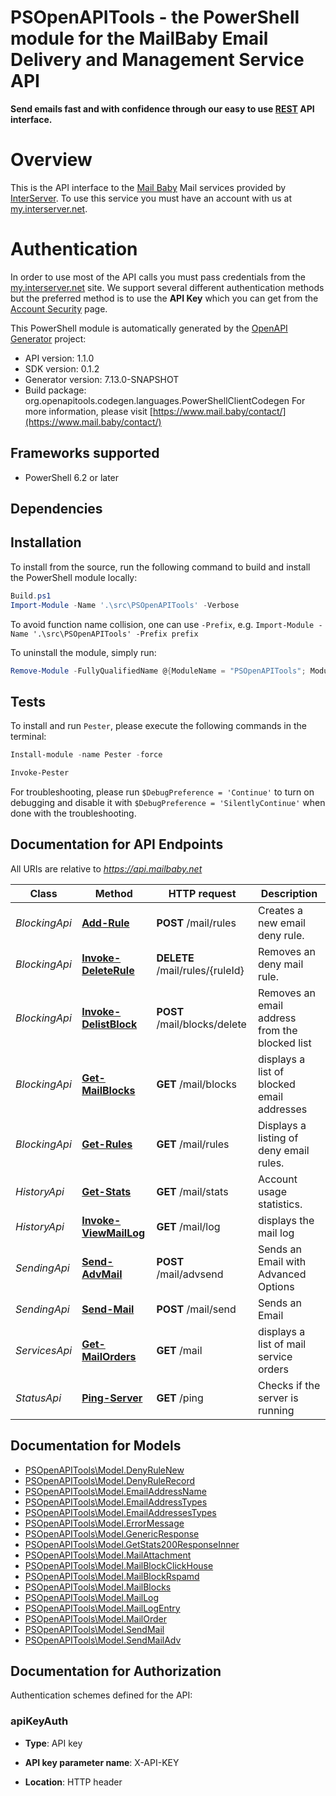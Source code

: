 # PSOpenAPITools - the PowerShell module for the MailBaby Email Delivery and Management Service API

**Send emails fast and with confidence through our easy to use [REST](https://en.wikipedia.org/wiki/Representational_state_transfer) API interface.**
# Overview
This is the API interface to the [Mail Baby](https//mail.baby/) Mail services provided by [InterServer](https://www.interserver.net). To use this service you must have an account with us at [my.interserver.net](https://my.interserver.net).
# Authentication
In order to use most of the API calls you must pass credentials from the [my.interserver.net](https://my.interserver.net/) site.
We support several different authentication methods but the preferred method is to use the **API Key** which you can get from the [Account Security](https://my.interserver.net/account_security) page.


This PowerShell module is automatically generated by the [OpenAPI Generator](https://openapi-generator.tech) project:

- API version: 1.1.0
- SDK version: 0.1.2
- Generator version: 7.13.0-SNAPSHOT
- Build package: org.openapitools.codegen.languages.PowerShellClientCodegen
    For more information, please visit [https://www.mail.baby/contact/](https://www.mail.baby/contact/)

<a id="frameworks-supported"></a>
## Frameworks supported
- PowerShell 6.2 or later

<a id="dependencies"></a>
## Dependencies

<a id="installation"></a>
## Installation


To install from the source, run the following command to build and install the PowerShell module locally:
```powershell
Build.ps1
Import-Module -Name '.\src\PSOpenAPITools' -Verbose
```

To avoid function name collision, one can use `-Prefix`, e.g. `Import-Module -Name '.\src\PSOpenAPITools' -Prefix prefix`

To uninstall the module, simply run:
```powershell
Remove-Module -FullyQualifiedName @{ModuleName = "PSOpenAPITools"; ModuleVersion = "0.1.2"}
```

<a id="tests"></a>
## Tests

To install and run `Pester`, please execute the following commands in the terminal:

```powershell
Install-module -name Pester -force

Invoke-Pester
```

For troubleshooting, please run `$DebugPreference = 'Continue'` to turn on debugging and disable it with `$DebugPreference = 'SilentlyContinue'` when done with the troubleshooting.

## Documentation for API Endpoints

All URIs are relative to *https://api.mailbaby.net*

Class | Method | HTTP request | Description
------------ | ------------- | ------------- | -------------
*BlockingApi* | [**Add-Rule**](docs/BlockingApi.md#Add-Rule) | **POST** /mail/rules | Creates a new email deny rule.
*BlockingApi* | [**Invoke-DeleteRule**](docs/BlockingApi.md#Invoke-DeleteRule) | **DELETE** /mail/rules/{ruleId} | Removes an deny mail rule.
*BlockingApi* | [**Invoke-DelistBlock**](docs/BlockingApi.md#Invoke-DelistBlock) | **POST** /mail/blocks/delete | Removes an email address from the blocked list
*BlockingApi* | [**Get-MailBlocks**](docs/BlockingApi.md#Get-MailBlocks) | **GET** /mail/blocks | displays a list of blocked email addresses
*BlockingApi* | [**Get-Rules**](docs/BlockingApi.md#Get-Rules) | **GET** /mail/rules | Displays a listing of deny email rules.
*HistoryApi* | [**Get-Stats**](docs/HistoryApi.md#Get-Stats) | **GET** /mail/stats | Account usage statistics.
*HistoryApi* | [**Invoke-ViewMailLog**](docs/HistoryApi.md#Invoke-ViewMailLog) | **GET** /mail/log | displays the mail log
*SendingApi* | [**Send-AdvMail**](docs/SendingApi.md#Send-AdvMail) | **POST** /mail/advsend | Sends an Email with Advanced Options
*SendingApi* | [**Send-Mail**](docs/SendingApi.md#Send-Mail) | **POST** /mail/send | Sends an Email
*ServicesApi* | [**Get-MailOrders**](docs/ServicesApi.md#Get-MailOrders) | **GET** /mail | displays a list of mail service orders
*StatusApi* | [**Ping-Server**](docs/StatusApi.md#Ping-Server) | **GET** /ping | Checks if the server is running


## Documentation for Models

 - [PSOpenAPITools\Model.DenyRuleNew](docs/DenyRuleNew.md)
 - [PSOpenAPITools\Model.DenyRuleRecord](docs/DenyRuleRecord.md)
 - [PSOpenAPITools\Model.EmailAddressName](docs/EmailAddressName.md)
 - [PSOpenAPITools\Model.EmailAddressTypes](docs/EmailAddressTypes.md)
 - [PSOpenAPITools\Model.EmailAddressesTypes](docs/EmailAddressesTypes.md)
 - [PSOpenAPITools\Model.ErrorMessage](docs/ErrorMessage.md)
 - [PSOpenAPITools\Model.GenericResponse](docs/GenericResponse.md)
 - [PSOpenAPITools\Model.GetStats200ResponseInner](docs/GetStats200ResponseInner.md)
 - [PSOpenAPITools\Model.MailAttachment](docs/MailAttachment.md)
 - [PSOpenAPITools\Model.MailBlockClickHouse](docs/MailBlockClickHouse.md)
 - [PSOpenAPITools\Model.MailBlockRspamd](docs/MailBlockRspamd.md)
 - [PSOpenAPITools\Model.MailBlocks](docs/MailBlocks.md)
 - [PSOpenAPITools\Model.MailLog](docs/MailLog.md)
 - [PSOpenAPITools\Model.MailLogEntry](docs/MailLogEntry.md)
 - [PSOpenAPITools\Model.MailOrder](docs/MailOrder.md)
 - [PSOpenAPITools\Model.SendMail](docs/SendMail.md)
 - [PSOpenAPITools\Model.SendMailAdv](docs/SendMailAdv.md)


<a id="documentation-for-authorization"></a>
## Documentation for Authorization


Authentication schemes defined for the API:
<a id="apiKeyAuth"></a>
### apiKeyAuth

- **Type**: API key

- **API key parameter name**: X-API-KEY
- **Location**: HTTP header

